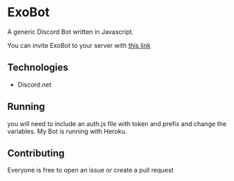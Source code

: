
# ExoBot

A generic Discord Bot written in Javascript.

You can invite ExoBot to your server with [this link](https://discordapp.com/oauth2/authorize?client_id=575619901310369803&scope=bot&permissions=1416834054)

## Technologies

* Discord.net

## Running

you will need to include an auth.js file with token and prefix and change the variables. My Bot is running with Heroku.

## Contributing

Everyone is free to open an issue or create a pull request
